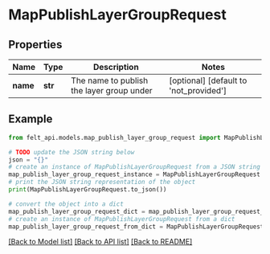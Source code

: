 # MapPublishLayerGroupRequest


## Properties

Name | Type | Description | Notes
------------ | ------------- | ------------- | -------------
**name** | **str** | The name to publish the layer group under | [optional] [default to 'not_provided']

## Example

```python
from felt_api.models.map_publish_layer_group_request import MapPublishLayerGroupRequest

# TODO update the JSON string below
json = "{}"
# create an instance of MapPublishLayerGroupRequest from a JSON string
map_publish_layer_group_request_instance = MapPublishLayerGroupRequest.from_json(json)
# print the JSON string representation of the object
print(MapPublishLayerGroupRequest.to_json())

# convert the object into a dict
map_publish_layer_group_request_dict = map_publish_layer_group_request_instance.to_dict()
# create an instance of MapPublishLayerGroupRequest from a dict
map_publish_layer_group_request_from_dict = MapPublishLayerGroupRequest.from_dict(map_publish_layer_group_request_dict)
```
[[Back to Model list]](../README.md#documentation-for-models) [[Back to API list]](../README.md#documentation-for-api-endpoints) [[Back to README]](../README.md)


